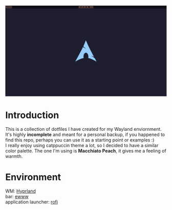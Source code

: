 ![Screenshot](screenshots/screenshot-1.png)
# Introduction
This is a collection of dotfiles I have created for my Wayland enviornment. It's highly **incomplete** and meant for a personal backup, if you happened to find this repo, perhaps you can use it as a starting point or examples :) <br>I really enjoy using catppuccin theme a lot, so I decided to have a similar color palette. The one I'm using is **Macchiato Peach**, it gives me a feeling of warmth.

# Environment
WM: [Hyprland](https://hypr.land) <br>
bar: [ewww](https://github.com/elkowar/eww) <br>
application launcher: [rofi](https://github.com/davatorium/rofi)
